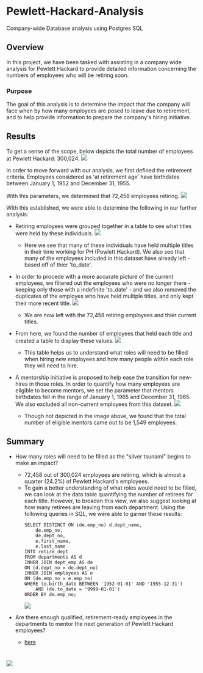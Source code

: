 # Pewlett-Hackard-Analysis
Company-wide Database analysis using Postgres SQL

## Overview
In this project, we have been tasked with assisting in a company wide analysis for Pewlett Hackard to provide detailed information concerning the numbers of employees who will be retiring soon. 

### Purpose
The goal of this analysis is to determine the impact that the company will face when by how many employees are posed to leave due to retirement, and to help provide information to prepare the company's hiring initiative. 

## Results
To get a sense of the scope, below depicts the total number of employees at Pewlett Hackard: 300,024.
  ![](https://github.com/chichi-ugo/Pewlett-Hackard-Analysis/blob/main/Images/tot_emps.PNG?raw=true)

In order to move forward with our analysis, we first defined the retirement criteria. Employees considered as 'at retirement age' have birthdates between January 1, 1952 and December 31, 1955.

With this parameters, we determined that 72,458 employees retiring.
  ![](https://github.com/chichi-ugo/Pewlett-Hackard-Analysis/blob/main/Images/tot_retiring.PNG?raw=true)

With this established, we were able to determine the following in our further analysis:
- Retiring employees were grouped together in a table to see what titles were held by these individuals.
  ![](https://github.com/chichi-ugo/Pewlett-Hackard-Analysis/blob/main/Images/retire_titles.PNG?raw=true)
  - Here we see that many of these individuals have held multiple titles in their time working for PH (Pewlett Hackard). We also see that many of the employees included in this dataset have already left - based off of thier 'to_date'.
  
 - In order to procede with a more accurate picture of the current employees, we filtered out the employees who were no longer there - keeping only those with a indefinite 'to_date' - and we also removed the duplicates of the employes who have held mulitple titles, and only kept their more recent title.
  ![](https://github.com/chichi-ugo/Pewlett-Hackard-Analysis/blob/main/Images/unique_titles.PNG?raw=true)
    - We are now left with the 72,458 retiring employees and thier current titles.
  
- From here, we found the number of employees that held each title and created a table to display these values.
  ![](https://github.com/chichi-ugo/Pewlett-Hackard-Analysis/blob/main/Images/title_count.PNG?raw=true)
     - This table helps us to understand what roles will need to be filled when hiring new employees and how many people within each role they will need to hire. 

- A mentorship initiative is proposed to help ease the transition for new-hires in those roles. In order to quantify how many employees are eligible to become mentors, we set the parameter that mentors birthdates fell in the range of January 1, 1965 and December 31, 1965. We also excluded all non-current employees from this dataset.
  ![](https://github.com/chichi-ugo/Pewlett-Hackard-Analysis/blob/main/Images/mentor_eligible.PNG?raw=true)
     - Though not depicted in the image above, we found that the total number of eligible mentors came out to be 1,549 employees.

## Summary
- How many roles will need to be filled as the "silver tsunami" begins to make an impact?
  - 72,458 out of 300,024 employees are retiring, which is almost a quarter (24.2%) of Pewlett Hackard's employees.
  - To gain a better understanding of what roles would need to be filled, we can look at the data table quantifying the number of retirees for each title. However, to broaden this view, we also suggest looking at how many retirees are leaving from each department. Using the following queries in SQL, we were able to garner these results:
    ```
    SELECT DISTINCT ON (de.emp_no) d.dept_name, 
        de.emp_no, 
        de.dept_no, 
        e.first_name, 
        e.last_name
    INTO retire_dept
    FROM departments AS d
    INNER JOIN dept_emp AS de
    ON (d.dept_no = de.dept_no)
    INNER JOIN employees AS e
    ON (de.emp_no = e.emp_no)
    WHERE (e.birth_date BETWEEN '1952-01-01' AND '1955-12-31')
        AND (de.to_date = '9999-01-01')
    ORDER BY de.emp_no;
    ```
    ![](https://github.com/chichi-ugo/Pewlett-Hackard-Analysis/blob/main/Images/retire_dept_count.PNG?raw=true)

- Are there enough qualified, retirement-ready employees in the departments to mentor the next generation of Pewlett Hackard employees?
  - [here](https://github.com/chichi-ugo/Pewlett-Hackard-Analysis/blob/main/queries.sql#:~:text=%2D%2D%20Retiring%20employees,.emp_no%3B)


# ![](__?raw=true)
